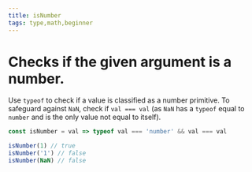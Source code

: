 ```yaml
---
title: isNumber
tags: type,math,beginner
---
```


# Checks if the given argument is a number.

Use `typeof` to check if a value is classified as a number primitive.
To safeguard against `NaN`, check if `val === val` (as `NaN` has a `typeof` equal to `number` and is the only value not equal to itself).

```js
const isNumber = val => typeof val === 'number' && val === val
```

```js
isNumber(1) // true
isNumber('1') // false
isNumber(NaN) // false
```
